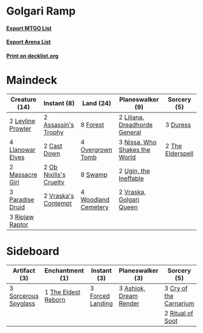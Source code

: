 # Golgari Ramp

#### [Export MTGO List](../collection/Golgari%20Ramp/Golgari%20Ramp.txt)
#### [Export Arena List](../collection/Golgari%20Ramp/Golgari%20Ramp_arena.txt)
#### [Print on decklist.org](http://decklist.org/?deckmain=2%09Assassin's%20Trophy%0A2%09Cast%20Down%0A3%09Duress%0A8%09Forest%0A2%09Leyline%20Prowler%0A2%09Liliana,%20Dreadhorde%20General%0A4%09Llanowar%20Elves%0A2%09Massacre%20Girl%0A3%09Nissa,%20Who%20Shakes%20the%20World%0A2%09Ob%20Nixilis's%20Cruelty%0A4%09Overgrown%20Tomb%0A3%09Paradise%20Druid%0A3%09Ripjaw%20Raptor%0A8%09Swamp%0A2%09The%20Elderspell%0A2%09Ugin,%20the%20Ineffable%0A2%09Vraska's%20Contempt%0A2%09Vraska,%20Golgari%20Queen%0A4%09Woodland%20Cemetery&deckside=3%09Ashiok,%20Dream%20Render%0A3%09Cry%20of%20the%20Carnarium%0A3%09Forced%20Landing%0A2%09Ritual%20of%20Soot%0A3%09Sorcerous%20Spyglass%0A1%09The%20Eldest%20Reborn)
# Maindeck

|                                       Creature (14)                                        |                                           Instant (8)                                           |                                          Land (24)                                           |                                            Planeswalker (9)                                            |                                        Sorcery (5)                                        |
|--------------------------------------------------------------------------------------------|-------------------------------------------------------------------------------------------------|----------------------------------------------------------------------------------------------|--------------------------------------------------------------------------------------------------------|-------------------------------------------------------------------------------------------|
|2 [Leyline Prowler](http://gatherer.wizards.com/Pages/Card/Details.aspx?multiverseid=461129)|2 [Assassin's Trophy](http://gatherer.wizards.com/Pages/Card/Details.aspx?multiverseid=452902)   |8 [Forest](http://gatherer.wizards.com/Pages/Card/Details.aspx?multiverseid=439860)           |2 [Liliana, Dreadhorde General](http://gatherer.wizards.com/Pages/Card/Details.aspx?multiverseid=461024)|3 [Duress](http://gatherer.wizards.com/Pages/Card/Details.aspx?multiverseid=14557)         |
|4 [Llanowar Elves](http://gatherer.wizards.com/Pages/Card/Details.aspx?multiverseid=129626) |2 [Cast Down](http://gatherer.wizards.com/Pages/Card/Details.aspx?multiverseid=442969)           |4 [Overgrown Tomb](http://gatherer.wizards.com/Pages/Card/Details.aspx?multiverseid=405103)   |3 [Nissa, Who Shakes the World](http://gatherer.wizards.com/Pages/Card/Details.aspx?multiverseid=461096)|2 [The Elderspell](http://gatherer.wizards.com/Pages/Card/Details.aspx?multiverseid=461016)|
|2 [Massacre Girl](http://gatherer.wizards.com/Pages/Card/Details.aspx?multiverseid=461026)  |2 [Ob Nixilis's Cruelty](http://gatherer.wizards.com/Pages/Card/Details.aspx?multiverseid=461028)|8 [Swamp](http://gatherer.wizards.com/Pages/Card/Details.aspx?multiverseid=439858)            |2 [Ugin, the Ineffable](http://gatherer.wizards.com/Pages/Card/Details.aspx?multiverseid=460929)        |                                                                                           |
|3 [Paradise Druid](http://gatherer.wizards.com/Pages/Card/Details.aspx?multiverseid=461098) |2 [Vraska's Contempt](http://gatherer.wizards.com/Pages/Card/Details.aspx?multiverseid=435283)   |4 [Woodland Cemetery](http://gatherer.wizards.com/Pages/Card/Details.aspx?multiverseid=443136)|2 [Vraska, Golgari Queen](http://gatherer.wizards.com/Pages/Card/Details.aspx?multiverseid=452963)      |                                                                                           |
|3 [Ripjaw Raptor](http://gatherer.wizards.com/Pages/Card/Details.aspx?multiverseid=435359)  |                                                                                                 |                                                                                              |                                                                                                        |                                                                                           |


# Sideboard

|                                         Artifact (3)                                          |                                       Enchantment (1)                                        |                                        Instant (3)                                        |                                        Planeswalker (3)                                         |                                           Sorcery (5)                                           |
|-----------------------------------------------------------------------------------------------|----------------------------------------------------------------------------------------------|-------------------------------------------------------------------------------------------|-------------------------------------------------------------------------------------------------|-------------------------------------------------------------------------------------------------|
|3 [Sorcerous Spyglass](http://gatherer.wizards.com/Pages/Card/Details.aspx?multiverseid=435407)|1 [The Eldest Reborn](http://gatherer.wizards.com/Pages/Card/Details.aspx?multiverseid=442978)|3 [Forced Landing](http://gatherer.wizards.com/Pages/Card/Details.aspx?multiverseid=461088)|3 [Ashiok, Dream Render](http://gatherer.wizards.com/Pages/Card/Details.aspx?multiverseid=461155)|3 [Cry of the Carnarium](http://gatherer.wizards.com/Pages/Card/Details.aspx?multiverseid=457214)|
|                                                                                               |                                                                                              |                                                                                           |                                                                                                 |2 [Ritual of Soot](http://gatherer.wizards.com/Pages/Card/Details.aspx?multiverseid=452834)      |

